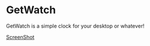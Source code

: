 # GetWatch
GetWatch is a simple clock for your desktop or whatever!

[ScreenShot](https://raw.githubusercontent.com/Brandonn-Etheve/GetWatch/master/Files/ScreenShotAnimation.gif)



